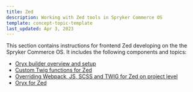 ```yaml
---
title: Zed
description: Working with Zed tools in Spryker Commerce OS
template: concept-topic-template
last_updated: Apr 3, 2023
---
```


This section contains instructions for frontend Zed developing on the the Spryker Commerce OS. It includes the following components and topics:

* [Oryx builder overview and setup](/docs/scos/dev/front-end-development/zed/oryx-builder-overview-and-setup.html)
* [Custom Twig functions for Zed](/docs/scos/dev/front-end-development/zed/custom-twig-functions-for-zed.html)
* [Overriding Webpack, JS, SCSS and TWIG for Zed on project level](/docs/scos/dev/front-end-development/zed/overriding-webpack-js-scss-for-zed-on-project-level.html)
* [Oryx for Zed](/docs/scos/dev/front-end-development/zed/oryx-for-zed.html)
